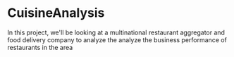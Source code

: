 # CuisineAnalysis
In this project, we'll be looking at a multinational restaurant aggregator and food delivery company to analyze the analyze the business performance of restaurants in the area

